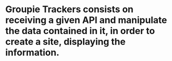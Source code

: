 # Groupie Trackers consists on receiving a given API and manipulate the data contained in it, in order to create a site, displaying the information.